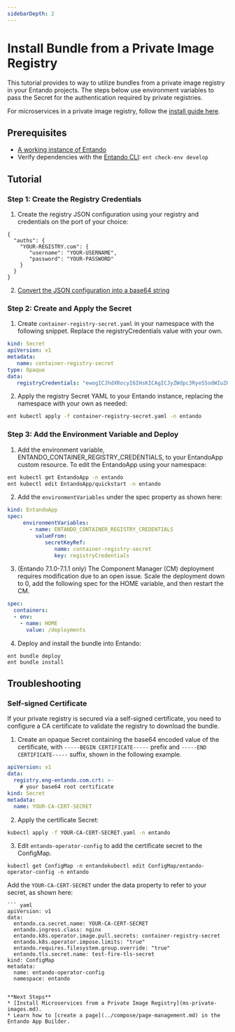 ```yaml
---
sidebarDepth: 2
---
```


# Install Bundle from a Private Image Registry

This tutorial provides to way to utilize bundles from a private image registry in your Entando projects. The steps below use environment variables to pass the Secret for the authentication required by private registries.

For microservices in a private image registry, follow the [install guide here](ms-private-images.md).

## Prerequisites

* [A working instance of Entando](../../../docs/getting-started/)
* Verify dependencies with the [Entando CLI](../../docs/getting-started/entando-cli.md#check-the-environment): `ent check-env develop`

## Tutorial
### Step 1: Create the Registry Credentials
1. Create the registry JSON configuration using your registry and credentials on the port of your choice: 
``` 
{
  "auths": {
    "YOUR-REGISTRY.com": {
       "username": "YOUR-USERNAME",
       "password": "YOUR-PASSWORD"
    }
  }
}

```
2. [Convert the JSON configuration into a base64 string](https://www.base64encode.org/)  

### Step 2: Create and Apply the Secret
1. Create `container-registry-secret.yaml` in your namespace with the following snippet. Replace the registryCredentials value with your own.
``` yaml
kind: Secret
apiVersion: v1
metadata:
   name: container-registry-secret
type: Opaque
data:
   registryCredentials: "ewogICJhdXRocyI6IHsKICAgICJyZWdpc3RyeS5odWIuZG9ja2VyLmNvbSI6IHsKICAgICAgICAidXNlcm5hbWUiOiAidGVzdG5hbWV4eHgiLAogICAgICAgICJwYXNzd29yZCI6ICJUZXN0bmFtZXBhc3N3ZCIKfQp9Cn0="
```

2. Apply the registry Secret YAML to your Entando instance, replacing the namespace with your own as needed:
```sh
ent kubectl apply -f container-registry-secret.yaml -n entando
```

### Step 3: Add the Environment Variable and Deploy 
1. Add the environment variable, ENTANDO_CONTAINER_REGISTRY_CREDENTIALS, to your EntandoApp custom resource. To edit the EntandoApp using your namespace:
``` sh
ent kubectl get EntandoApp -n entando
ent kubectl edit EntandoApp/quickstart -n entando
```
2. Add the `environmentVariables` under the spec property as shown here:
```yaml
kind: EntandoApp
spec:
     environmentVariables:
       - name: ENTANDO_CONTAINER_REGISTRY_CREDENTIALS
         valueFrom:
            secretKeyRef:
               name: container-registry-secret
               key: registryCredentials

```
3. (Entando 7.1.0-7.1.1 only) The Component Manager (CM) deployment requires modification due to an open issue. Scale the deployment down to 0, add the following spec for the HOME variable, and then restart the CM.
``` yaml
spec:
  containers:
  - env:
    - name: HOME
      value: /deployments
```

4. Deploy and install the bundle into Entando:
```
ent bundle deploy
ent bundle install
```

## Troubleshooting
### Self-signed Certificate
If your private registry is secured via a self-signed certificate, you need to configure a CA certificate to validate the registry to download the bundle.

1. Create an opaque Secret containing the base64 encoded value of the certificate, with `-----BEGIN CERTIFICATE-----` prefix and `-----END CERTIFICATE-----` suffix, shown in the following example.

``` yaml 
apiVersion: v1
data:
  registry.eng-entando.com.crt: >-
    # your base64 root certificate
kind: Secret
metadata:
  name: YOUR-CA-CERT-SECRET
```
2. Apply the certificate Secret:

``` sh
kubectl apply -f YOUR-CA-CERT-SECRET.yaml -n entando
```

3. Edit `entando-operator-config` to add the certificate secret to the ConfigMap. 
```
kubectl get ConfigMap -n entandokubectl edit ConfigMap/entando-operator-config -n entando
```
  Add the `YOUR-CA-CERT-SECRET` under the data property to refer to your secret, as shown here:

    ``` yaml
    apiVersion: v1
    data:
      entando.ca.secret.name: YOUR-CA-CERT-SECRET
      entando.ingress.class: nginx
      entando.k8s.operator.image.pull.secrets: container-registry-secret
      entando.k8s.operator.impose.limits: "true"
      entando.requires.filesystem.group.override: "true"
      entando.tls.secret.name: test-fire-tls-secret
    kind: ConfigMap
    metadata:
      name: entando-operator-config
      namespace: entando
  ```

**Next Steps**
* [Install Microservices from a Private Image Registry](ms-private-images.md).
* Learn how to [create a page](../compose/page-management.md) in the Entando App Builder.

